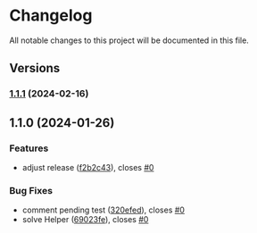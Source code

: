 # Changelog

All notable changes to this project will be documented in this file.

## Versions

### [1.1.1](https://github.com/data7expressions/schema-manager/compare/v1.1.0...v1.1.1) (2024-02-16)

## 1.1.0 (2024-01-26)


### Features

* adjust release ([f2b2c43](https://github.com/data7expressions/schema-manager/commit/f2b2c436884681ca52cb2c65777cead6efa7020c)), closes [#0](https://github.com/data7expressions/schema-manager/issues/0)


### Bug Fixes

* comment pending test ([320efed](https://github.com/data7expressions/schema-manager/commit/320efedbf5c461446d96750a30eb12e6384b525d)), closes [#0](https://github.com/data7expressions/schema-manager/issues/0)
* solve Helper ([69023fe](https://github.com/data7expressions/schema-manager/commit/69023fe85a849227ee55bb95aea2fbfbd4d67774)), closes [#0](https://github.com/data7expressions/schema-manager/issues/0)
